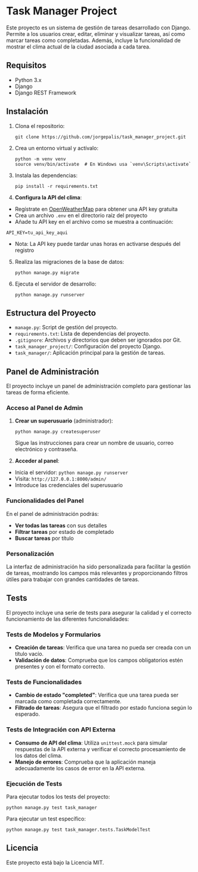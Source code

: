 # Task Manager Project

Este proyecto es un sistema de gestión de tareas desarrollado con Django. Permite a los usuarios crear, editar, eliminar y visualizar tareas, así como marcar tareas como completadas. Además, incluye la funcionalidad de mostrar el clima actual de la ciudad asociada a cada tarea.

## Requisitos

- Python 3.x
- Django
- Django REST Framework

## Instalación

1. Clona el repositorio:
   ```
   git clone https://github.com/jorgepalis/task_manager_project.git
   ```

2. Crea un entorno virtual y actívalo:
   ```
   python -m venv venv
   source venv/bin/activate  # En Windows usa `venv\Scripts\activate`
   ```

3. Instala las dependencias:
   ```
   pip install -r requirements.txt
   ```

4. **Configura la API del clima**:
- Regístrate en [OpenWeatherMap](https://openweathermap.org/) para obtener una API key gratuita
- Crea un archivo `.env` en el directorio raíz del proyecto
- Añade tu API key en el archivo como se muestra a continuación:
```
API_KEY=tu_api_key_aqui
```
- Nota: La API key puede tardar unas horas en activarse después del registro

5. Realiza las migraciones de la base de datos:
   ```
   python manage.py migrate
   ```

6. Ejecuta el servidor de desarrollo:
   ```
   python manage.py runserver
   ```

## Estructura del Proyecto

- `manage.py`: Script de gestión del proyecto.
- `requirements.txt`: Lista de dependencias del proyecto.
- `.gitignore`: Archivos y directorios que deben ser ignorados por Git.
- `task_manager_project/`: Configuración del proyecto Django.
- `task_manager/`: Aplicación principal para la gestión de tareas.

## Panel de Administración

El proyecto incluye un panel de administración completo para gestionar las tareas de forma eficiente.

### Acceso al Panel de Admin

1. **Crear un superusuario** (administrador):
   ```
   python manage.py createsuperuser
   ```
   Sigue las instrucciones para crear un nombre de usuario, correo electrónico y contraseña.

2. **Acceder al panel**:
- Inicia el servidor: `python manage.py runserver`
- Visita: `http://127.0.0.1:8000/admin/`
- Introduce las credenciales del superusuario

### Funcionalidades del Panel

En el panel de administración podrás:

- **Ver todas las tareas** con sus detalles
- **Filtrar tareas** por estado de completado
- **Buscar tareas** por título

### Personalización

La interfaz de administración ha sido personalizada para facilitar la gestión de tareas, mostrando los campos más relevantes y proporcionando filtros útiles para trabajar con grandes cantidades de tareas.

## Tests

El proyecto incluye una serie de tests para asegurar la calidad y el correcto funcionamiento de las diferentes funcionalidades:

### Tests de Modelos y Formularios
- **Creación de tareas**: Verifica que una tarea no pueda ser creada con un título vacío.
- **Validación de datos**: Comprueba que los campos obligatorios estén presentes y con el formato correcto.

### Tests de Funcionalidades
- **Cambio de estado "completed"**: Verifica que una tarea pueda ser marcada como completada correctamente.
- **Filtrado de tareas**: Asegura que el filtrado por estado funciona según lo esperado.

### Tests de Integración con API Externa
- **Consumo de API del clima**: Utiliza `unittest.mock` para simular respuestas de la API externa y verificar el correcto procesamiento de los datos del clima.
- **Manejo de errores**: Comprueba que la aplicación maneja adecuadamente los casos de error en la API externa.

### Ejecución de Tests

Para ejecutar todos los tests del proyecto:
```
python manage.py test task_manager
```
Para ejecutar un test específico:
```
python manage.py test task_manager.tests.TaskModelTest
```

## Licencia

Este proyecto está bajo la Licencia MIT.